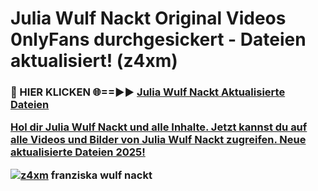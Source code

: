 # Julia Wulf Nackt Original Videos 0nlyFans durchgesickert - Dateien aktualisiert! (z4xm)

<h3>🔴 HIER KLICKEN 🌐==►► <a href="https://tinyurl.com/h6vf6nb8" rel="nofollow">Julia Wulf Nackt Aktualisierte Dateien

Hol dir Julia Wulf Nackt und alle Inhalte. Jetzt kannst du auf alle Videos und Bilder von Julia Wulf Nackt zugreifen. Neue aktualisierte Dateien 2025!

[![z4xm](https://i.imgur.com/sD4kR3V.gif)](https://tinyurl.com/h6vf6nb8)
franziska wulf nackt